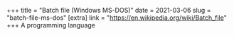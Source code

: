 +++
title = "Batch file (Windows MS-DOS)"
date = 2021-03-06
slug = "batch-file-ms-dos"
[extra]
link = "https://en.wikipedia.org/wiki/Batch_file"
+++
A programming language

